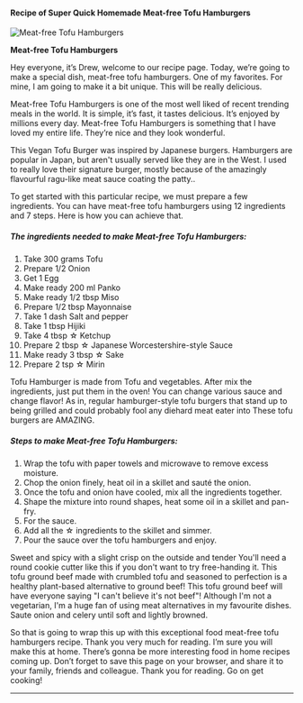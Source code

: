             

#### Recipe of Super Quick Homemade Meat-free Tofu Hamburgers

![Meat-free Tofu Hamburgers](https://img-global.cpcdn.com/recipes/5421964089884672/751x532cq70/meat-free-tofu-hamburgers-recipe-main-photo.jpg)

**Meat-free Tofu Hamburgers**

Hey everyone, it’s Drew, welcome to our recipe page. Today, we’re going to make a special dish, meat-free tofu hamburgers. One of my favorites. For mine, I am going to make it a bit unique. This will be really delicious.

Meat-free Tofu Hamburgers is one of the most well liked of recent trending meals in the world. It is simple, it’s fast, it tastes delicious. It’s enjoyed by millions every day. Meat-free Tofu Hamburgers is something that I have loved my entire life. They’re nice and they look wonderful.

This Vegan Tofu Burger was inspired by Japanese burgers. Hamburgers are popular in Japan, but aren't usually served like they are in the West. I used to really love their signature burger, mostly because of the amazingly flavourful ragu-like meat sauce coating the patty..

To get started with this particular recipe, we must prepare a few ingredients. You can have meat-free tofu hamburgers using 12 ingredients and 7 steps. Here is how you can achieve that.

##### The ingredients needed to make Meat-free Tofu Hamburgers:

1.  Take 300 grams Tofu
2.  Prepare 1/2 Onion
3.  Get 1 Egg
4.  Make ready 200 ml Panko
5.  Make ready 1/2 tbsp Miso
6.  Prepare 1/2 tbsp Mayonnaise
7.  Take 1 dash Salt and pepper
8.  Take 1 tbsp Hijiki
9.  Take 4 tbsp ☆ Ketchup
10.  Prepare 2 tbsp ☆ Japanese Worcestershire-style Sauce
11.  Make ready 3 tbsp ☆ Sake
12.  Prepare 2 tsp ☆ Mirin

Tofu Hamburger is made from Tofu and vegetables. After mix the ingredients, just put them in the oven! You can change various sauce and change flavor! As in, regular hamburger-style tofu burgers that stand up to being grilled and could probably fool any diehard meat eater into These tofu burgers are AMAZING.

##### Steps to make Meat-free Tofu Hamburgers:

1.  Wrap the tofu with paper towels and microwave to remove excess moisture.
2.  Chop the onion finely, heat oil in a skillet and sauté the onion.
3.  Once the tofu and onion have cooled, mix all the ingredients together.
4.  Shape the mixture into round shapes, heat some oil in a skillet and pan-fry.
5.  For the sauce.
6.  Add all the ☆ ingredients to the skillet and simmer.
7.  Pour the sauce over the tofu hamburgers and enjoy.

Sweet and spicy with a slight crisp on the outside and tender You'll need a round cookie cutter like this if you don't want to try free-handing it. This tofu ground beef made with crumbled tofu and seasoned to perfection is a healthy plant-based alternative to ground beef! This tofu ground beef will have everyone saying "I can't believe it's not beef"! Although I'm not a vegetarian, I'm a huge fan of using meat alternatives in my favourite dishes. Saute onion and celery until soft and lightly browned.

So that is going to wrap this up with this exceptional food meat-free tofu hamburgers recipe. Thank you very much for reading. I’m sure you will make this at home. There’s gonna be more interesting food in home recipes coming up. Don’t forget to save this page on your browser, and share it to your family, friends and colleague. Thank you for reading. Go on get cooking!

* * *